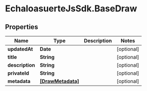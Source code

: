 # EchaloasuerteJsSdk.BaseDraw

## Properties
Name | Type | Description | Notes
------------ | ------------- | ------------- | -------------
**updatedAt** | **Date** |  | [optional] 
**title** | **String** |  | [optional] 
**description** | **String** |  | [optional] 
**privateId** | **String** |  | [optional] 
**metadata** | [**[DrawMetadata]**](DrawMetadata.md) |  | [optional] 


